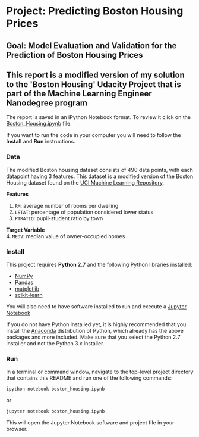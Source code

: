 # Project: Predicting Boston Housing Prices
## Goal: Model Evaluation and Validation for the Prediction of Boston Housing Prices
## This report is a modified version of my solution to the 'Boston Housing' Udacity Project that is part of the Machine Learning Engineer Nanodegree program

The report is saved in an iPython Notebook format. To review it click on the [Boston_Housing.ipynb](./Boston_Housing.ipynb) file.

If you want to run the code in your computer you will need to follow the **Install** and **Run** instructions.

### Data

The modified Boston housing dataset consists of 490 data points, with each datapoint having 3 features. This dataset is a modified version of the Boston Housing dataset found on the [UCI Machine Learning Repository](https://archive.ics.uci.edu/ml/datasets/Housing).

**Features**  
1.  `RM`: average number of rooms per dwelling  
2. `LSTAT`: percentage of population considered lower status  
3. `PTRATIO`: pupil-student ratio by town  

**Target Variable**  
4. `MEDV`: median value of owner-occupied homes

### Install

This project requires **Python 2.7** and the following Python libraries installed:

- [NumPy](http://www.numpy.org/)
- [Pandas](http://pandas.pydata.org/)
- [matplotlib](http://matplotlib.org/)
- [scikit-learn](http://scikit-learn.org/stable/)

You will also need to have software installed to run and execute a [Jupyter Notebook](http://ipython.org/notebook.html)

If you do not have Python installed yet, it is highly recommended that you install the [Anaconda](http://continuum.io/downloads) distribution of Python, which already has the above packages and more included. Make sure that you select the Python 2.7 installer and not the Python 3.x installer.

### Run

In a terminal or command window, navigate to the top-level project directory that contains this README and run one of the following commands:

```bash
ipython notebook boston_housing.ipynb
```  
or
```bash
jupyter notebook boston_housing.ipynb
```

This will open the Jupyter Notebook software and project file in your browser.
